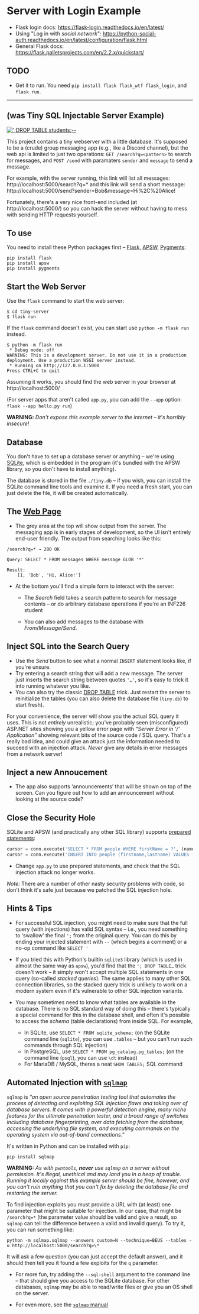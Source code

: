 # Server with Login Example

* Flask login docs: https://flask-login.readthedocs.io/en/latest/
* Using "Log in with *social network*": https://python-social-auth.readthedocs.io/en/latest/configuration/flask.html
* General Flask docs: https://flask.palletsprojects.com/en/2.2.x/quickstart/

## TODO
* Get it to run. You need `pip install flask flask_wtf flask_login`, and `flask run`. 


-------

## (was Tiny SQL Injectable Server Example)

[![';DROP TABLE students;--](https://imgs.xkcd.com/comics/exploits_of_a_mom.png)](https://xkcd.com/327/)

This project contains a tiny webserver with a little database. It's supposed to be a (crude) group messaging app (e.g., like a Discord channel), but the web api is limited to just two operations: `GET /search?q=<pattern>` to search for messages, and `POST /send` with paramaters `sender` and `message` to send a message.

For example, with the server running, this link will list all messages: http://localhost:5000/search?q=* 
and this link will send a short message: http://localhost:5000/send?sender=Bob&message=Hi%2C%20Alice!

Fortunately, there's a very nice front-end included (at http://localhost:5000/) so you can hack the server without having to mess with sending HTTP requests yourself.

## To use
You need to install these Python packages first – [Flask](https://flask.palletsprojects.com/en/2.2.x/), [APSW](https://rogerbinns.github.io/apsw/), [Pygments](https://pygments.org/):

```shell
pip install flask
pip install apsw
pip install pygments
```

## Start the Web Server
Use the `flask` command to start the web server:

```shell
$ cd tiny-server
$ flask run
```

If the `flask` command doesn't exist, you can start use `python -m flask run` instead.

```shell
$ python -m flask run
 * Debug mode: off
WARNING: This is a development server. Do not use it in a production deployment. Use a production WSGI server instead.
 * Running on http://127.0.0.1:5000
Press CTRL+C to quit
```

Assuming it works, you should find the web server in your browser at http://localhost:5000/ 

(For server apps that aren't called `app.py`, you can add the `--app` option: `flask --app hello.py run`)

**WARNING:** *Don't expose this example server to the internet – it's horribly insecure!*

## Database

You don't have to set up a database server or anything – we're using [SQLite](https://sqlite.org/index.html), which is embedded in the program (it's bundled with the APSW library, so you don't have to install anything).

The database is stored in the file `./tiny.db` – if you wish, you can install the SQLite command line tools and examine it. If you need a fresh start, you can just delete the file, it will be created automatically.

## The [Web Page](http://localhost:5000/)

* The grey area at the top will show output from the server. The messaging app is in early stages of development, so the UI isn't entirely end-user friendly. The output from searching looks like this:

```
/search?q=* → 200 OK

Query: SELECT * FROM messages WHERE message GLOB '*'

Result:
    [1, 'Bob', 'Hi, Alice!']
```

* At the bottom you'll find a simple form to interact with the server:

   * The *Search* field takes a search pattern to search for message contents – or do arbitrary database operations if you're an INF226 student

   * You can also add messages to the database with *From*/*Message*/*Send*.

## Inject SQL into the Search Query

* Use the *Send* button to see what a normal `INSERT` statement looks like, if you're unsure.
* Try entering a search string that will add a new message. The server just inserts the search string between quotes `'…'`, so it's easy to trick it into running whatever you like.
* You can also try the classic [DROP TABLE](https://xkcd.com/327/) trick. Just restart the server to reinitialize the tables (you can also delete the database file (`tiny.db`) to start fresh).
  
  
For your convenience, the server will show you the actual SQL query it uses. This is not *entirely* unrealistic; you've probably seen (misconfigured) ASP.NET sites showing you a yellow error page with *“Server Error in '/' Application”* showing relevant bits of the source code / SQL query. That's a really bad idea, and could give an attack just the information needed to succeed with an injection attack. *Never* give any details in error messages from a network server!

## Inject a new Annoucement

* The app also supports ‘announcements’ that will be shown on top of the screen. Can you figure out how to add an announcement without looking at the source code?

## Close the Security Hole

SQLite and APSW (and practically any other SQL library) supports [prepared statements](https://en.wikipedia.org/wiki/Prepared_statement):

```python
cursor = conn.execute('SELECT * FROM people WHERE firstName = ?', (name,))
cursor = conn.execute('INSERT INTO people (firstname,lastname) VALUES (?,?)', (fname,lname))
```

* Change `app.py` to use prepared statements, and check that the SQL injection attack no longer works.

*Note:* There are a number of other nasty security problems with code, so don't think it's safe just because we patched the SQL injection hole.

## Hints & Tips

* For successful SQL injection, you might need to make sure that the full query (with injections) has valid SQL syntax – i.e., you need something to ‘swallow’ the final `';` from the original query. You can do this by ending your injected statement with `--` (which begins a comment) or a no-op command like `SELECT '`

* If you tried this with Python's builtin `sqlite3` library (which is used in almost the same way as `apsw`), you'd find that the `'; DROP TABLE…` trick doesn't work – it simply won't accept multiple SQL statements in one query (so-called *stacked queries*). The same applies to many other SQL connection libraries, so the stacked query trick is unlikely to work on a modern system even if it's vulnerable to other SQL injection variants.

* You may sometimes need to know what tables are available in the database. There is no SQL standard way of doing this – there's typically a special command for this in the database shell, and often it's possible to access the *schema* (table declarations) from inside SQL. For example,

   * In SQLite, use `SELECT * FROM sqlite_schema;` (on the SQLite command line (`sqlite`), you can use `.tables` – but you can't run such commands through SQL injection)
   * In PostgreSQL, use `SELECT * FROM pg_catalog.pg_tables;` (on the command line (`psql`), you can use `\dt` instead)
   * For MariaDB / MySQL, theres a neat `SHOW TABLES;` SQL command

## Automated Injection with [`sqlmap`](https://github.com/sqlmapproject/sqlmap)

`sqlmap` is *“an open source penetration testing tool that automates the process of detecting and exploiting SQL injection flaws and taking over of database servers. It comes with a powerful detection engine, many niche features for the ultimate penetration tester, and a broad range of switches including database fingerprinting, over data fetching from the database, accessing the underlying file system, and executing commands on the operating system via out-of-band connections.”*

It's written in Python and can be installed with `pip`:

```shell
pip install sqlmap
```

**WARNING:** *As with `pwntools`, **never** use `sqlmap` on a server without permission. It's illegal, unethical and may land you in a heap of trouble. Running it locally against this example server should be fine, however, and you can't ruin anything that you can't fix by deleting the database file and restarting the server.*

To find injection exploits you must provide a URL with (at least) one parameter that might be suitable for injection. In our case, that might be `/search?q=*` (the parameter value should be valid and give a result, so `sqlmap` can tell the difference between a valid and invalid query). To try it, you can run something like:

```shell
python -m sqlmap.sqlmap --answers custom=N --technique=BEUS --tables -u http://localhost:5000/search?q=\* 
```

It will ask a few question (you can just accept the default answer), and it should then tell you it found a few exploits for the `q` parameter.

* For more fun, try adding the `--sql-shell` argument to the command line – that should give you access to the SQLite database. For other databases, `sqlmap` may be able to read/write files or give you an OS shell on the server.

* For even more, see the [`sqlmap` manual](https://github.com/sqlmapproject/sqlmap/wiki/Usage)

